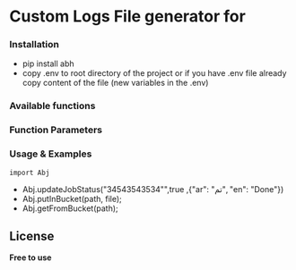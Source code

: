 # Custom Logs File generator for 

### Installation

- pip install abh
- copy .env to root directory of the project or if you have .env file already copy content of the file (new variables in the .env)

### Available functions 


### Function Parameters



### Usage & Examples
```
import Abj
```

- Abj.updateJobStatus("34543543534"",true ,{"ar": "تم", "en": "Done"})
- Abj.putInBucket(path, file);
- Abj.getFromBucket(path);


License
----

**Free to use**
